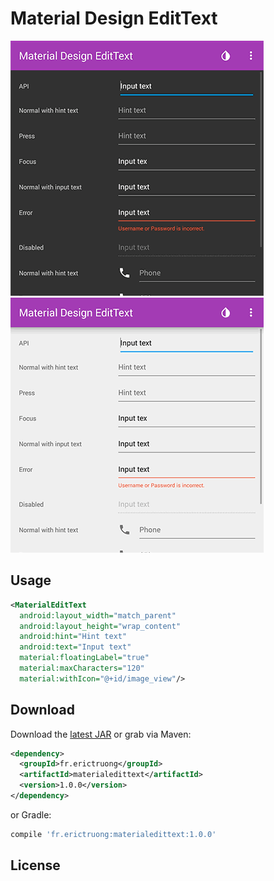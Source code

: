 Material Design EditText
========================

![demo_dark.gif](./img/demo_dark.gif) ![demo_light.gif](./img/demo_light.gif)

Usage
-----

```xml
<MaterialEditText
  android:layout_width="match_parent"
  android:layout_height="wrap_content"
  android:hint="Hint text"
  android:text="Input text"
  material:floatingLabel="true"
  material:maxCharacters="120"
  material:withIcon="@+id/image_view"/>
```

Download
--------

Download the [latest JAR]() or grab via Maven:

```xml
<dependency>
  <groupId>fr.erictruong</groupId>
  <artifactId>materialedittext</artifactId>
  <version>1.0.0</version>
</dependency>
```

or Gradle:

```groovy
compile 'fr.erictruong:materialedittext:1.0.0'
```

License
-------

